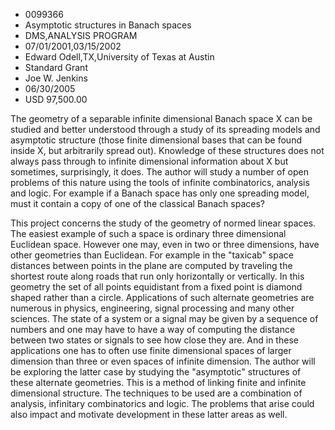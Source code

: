 
* 0099366
* Asymptotic structures in Banach spaces
* DMS,ANALYSIS PROGRAM
* 07/01/2001,03/15/2002
* Edward Odell,TX,University of Texas at Austin
* Standard Grant
* Joe W. Jenkins
* 06/30/2005
* USD 97,500.00

The geometry of a separable infinite dimensional Banach space X can be studied
and better understood through a study of its spreading models and asymptotic
structure (those finite dimensional bases that can be found inside X, but
arbitrarily spread out). Knowledge of these structures does not always pass
through to infinite dimensional information about X but sometimes, surprisingly,
it does. The author will study a number of open problems of this nature using
the tools of infinite combinatorics, analysis and logic. For example if a Banach
space has only one spreading model, must it contain a copy of one of the
classical Banach spaces?

This project concerns the study of the geometry of normed linear spaces. The
easiest example of such a space is ordinary three dimensional Euclidean space.
However one may, even in two or three dimensions, have other geometries than
Euclidean. For example in the "taxicab" space distances between points in the
plane are computed by traveling the shortest route along roads that run only
horizontally or vertically. In this geometry the set of all points equidistant
from a fixed point is diamond shaped rather than a circle. Applications of such
alternate geometries are numerous in physics, engineering, signal processing and
many other sciences. The state of a system or a signal may be given by a
sequence of numbers and one may have to have a way of computing the distance
between two states or signals to see how close they are. And in these
applications one has to often use finite dimensional spaces of larger dimension
than three or even spaces of infinite dimension. The author will be exploring
the latter case by studying the "asymptotic" structures of these alternate
geometries. This is a method of linking finite and infinite dimensional
structure. The techniques to be used are a combination of analysis, infinitary
combinatorics and logic. The problems that arise could also impact and motivate
development in these latter areas as well.
